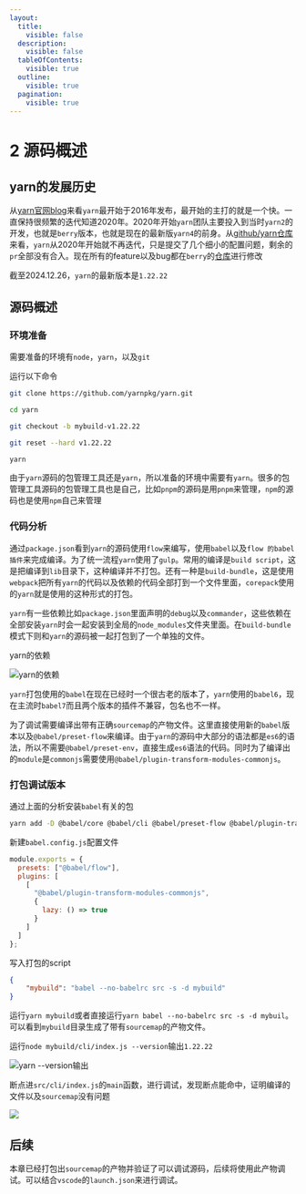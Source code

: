 ```yaml
---
layout:
  title:
    visible: false
  description:
    visible: false
  tableOfContents:
    visible: true
  outline:
    visible: true
  pagination:
    visible: true
---
```


# 2 源码概述

## yarn的发展历史

从[yarn官网blog](https://classic.yarnpkg.com/lang/en/)来看`yarn`最开始于2016年发布，最开始的主打的就是一个快。一直保持很频繁的迭代知道2020年。2020年开始`yarn`团队主要投入到当时`yarn2`的开发，也就是`berry`版本，也就是现在的最新版`yarn4`的前身。从[github/yarn仓库](https://github.com/yarnpkg/yarn)来看，`yarn`从2020年开始就不再迭代，只是提交了几个细小的配置问题，剩余的`pr`全部没有合入。现在所有的feature以及bug都在`berry`的[仓库](https://github.com/yarnpkg/berry)进行修改

截至2024.12.26，`yarn`的最新版本是`1.22.22`

## 源码概述

### 环境准备

需要准备的环境有`node`，`yarn`，以及`git`

运行以下命令

```bash
git clone https://github.com/yarnpkg/yarn.git

cd yarn

git checkout -b mybuild-v1.22.22

git reset --hard v1.22.22

yarn
```

由于`yarn`源码的包管理工具还是`yarn`，所以准备的环境中需要有`yarn`。很多的包管理工具源码的包管理工具也是自己，比如`pnpm`的源码是用`pnpm`来管理，`npm`的源码也是使用`npm`自己来管理

### 代码分析

通过`package.json`看到`yarn`的源码使用`flow`来编写，使用`babel`以及`flow 的babel插件`来完成编译。为了统一流程`yarn`使用了`gulp`。常用的编译是`build script`，这是把编译到`lib`目录下，这种编译并不打包。还有一种是`build-bundle`，这是使用`webpack`把所有`yarn`的代码以及依赖的代码全部打到一个文件里面，`corepack`使用的`yarn`就是使用的这种形式的打包。

`yarn`有一些依赖比如`package.json`里面声明的`debug`以及`commander`，这些依赖在全部安装`yarn`时会一起安装到全局的`node_modules`文件夹里面。在`build-bundle`模式下则和`yarn`的源码被一起打包到了一个单独的文件。

yarn的依赖

![yarn的依赖](https://unpkg.com/xiaochuan-static-dev@0.0.1/dist/bd002718baebd9a2.png)

`yarn`打包使用的`babel`在现在已经时一个很古老的版本了，`yarn`使用的`babel6`，现在主流时`babel7`而且两个版本的插件不兼容，包名也不一样。

为了调试需要编译出带有正确`sourcemap`的产物文件。这里直接使用新的`babel`版本以及`@babel/preset-flow`来编译。由于`yarn`的源码中大部分的语法都是`es6`的语法，所以不需要`@babel/preset-env`，直接生成`es6`语法的代码。同时为了编译出的`module`是`commonjs`需要使用`@babel/plugin-transform-modules-commonjs`。

### 打包调试版本

通过上面的分析安装`babel`有关的包

```bash
yarn add -D @babel/core @babel/cli @babel/preset-flow @babel/plugin-transform-modules-commonjs
```

新建`babel.config.js`配置文件

```js
module.exports = {
  presets: ["@babel/flow"],
  plugins: [
    [
      "@babel/plugin-transform-modules-commonjs",
      {
        lazy: () => true
      }
    ]
  ]
};
```

写入打包的script

```json
{
    "mybuild": "babel --no-babelrc src -s -d mybuild"
}
```

运行`yarn mybuild`或者直接运行`yarn babel --no-babelrc src -s -d mybuil`。可以看到`mybuild`目录生成了带有`sourcemap`的产物文件。

运行`node mybuild/cli/index.js --version`输出`1.22.22`

![yarn --version输出](https://unpkg.com/xiaochuan-static-dev@0.0.1/dist/806cfe4b473301ba.png)

断点进`src/cli/index.js`的`main`函数，进行调试，发现断点能命中，证明编译的文件以及`sourcemap`没有问题

![](https://unpkg.com/xiaochuan-static-dev@0.0.1/dist/0ddcdb3cfa852870.png)

## 后续

本章已经打包出`sourcemap`的产物并验证了可以调试源码，后续将使用此产物调试。可以结合`vscode`的`launch.json`来进行调试。
